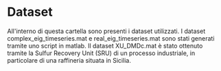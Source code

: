 # Dataset
All'interno di questa cartella sono presenti i dataset utilizzati.
I dataset complex_eig_timeseries.mat e real_eig_timeseries.mat sono stati generati tramite uno script in matlab.
Il dataset XU_DMDc.mat è stato ottenuto tramite la Sulfur Recovery Unit (SRU) di un processo industriale, in particolare di una raffineria situata in Sicilia.
